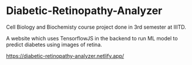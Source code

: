 # Diabetic-Retinopathy-Analyzer
Cell Biology and Biochemisty course project done in 3rd semester at IIITD.

A website which uses TensorflowJS in the backend to run ML model to predict diabetes using images of retina.

https://diabetic-retinopathy-analyzer.netlify.app/
